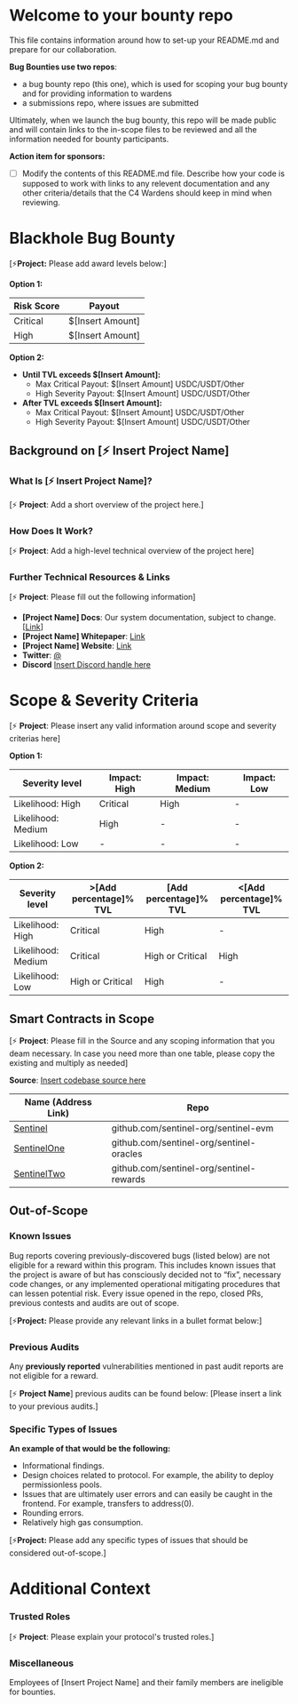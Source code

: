 # Welcome to your bounty repo

This file contains information around how to set-up your README.md and prepare for our collaboration.

**Bug Bounties use two repos**:

- a bug bounty repo (this one), which is used for scoping your bug bounty and for providing information to wardens
- a submissions repo, where issues are submitted

Ultimately, when we launch the bug bounty, this repo will be made public and will contain links to the in-scope files to be reviewed and all the information needed for bounty participants.

**Action item for sponsors:**

- [ ] Modify the contents of this README.md file. Describe how your code is supposed to work with links to any relevent documentation and any other criteria/details that the C4 Wardens should keep in mind when reviewing.

# Blackhole Bug Bounty

[⚡️**Project:** Please add award levels below:]

**Option 1:**

| Risk Score |  Payout |
|------------|---------|
| Critical | $[Insert Amount] |
| High| $[Insert Amount] |


**Option 2:**

- **Until TVL exceeds $[Insert Amount]:**
    - Max Critical Payout: $[Insert Amount] USDC/USDT/Other
    - High Severity Payout: $[Insert Amount] USDC/USDT/Other
- **After TVL exceeds $[Insert Amount]:**
    - Max Critical Payout: $[Insert Amount] USDC/USDT/Other
    - High Severity Payout: $[Insert Amount] USDC/USDT/Other

## Background on [⚡️ Insert Project Name]

### What Is [⚡️ Insert Project Name]?

[⚡️ **Project**: Add a short overview of the project here.]

### How Does It Work?

[⚡️ **Project**: Add a high-level technical overview of the project here]

### Further Technical Resources & Links

[⚡️ **Project**: Please fill out the following information] 

- **[Project Name] Docs**: Our system documentation, subject to change. [[Link]()]
- **[Project Name] Whitepaper**: [Link]()
- **[Project Name] Website**: [Link]()
- **Twitter**: [@]()
- **Discord** [Insert Discord handle here]()

# Scope & Severity Criteria

[⚡️ **Project**: Please insert any valid information around scope and severity criterias here]

**Option 1:**

| Severity level | Impact: High	| Impact: Medium | Impact: Low
|------|-------| -------------- |-------------- |
| Likelihood: High	 | Critical | High | - |
| Likelihood: Medium | High | - | - |
| Likelihood: Low    | - | - | - |

**Option 2:**

| Severity level | >[Add percentage]% TVL	| [Add percentage]% TVL | <[Add percentage]% TVL
|------|-------| -------------- |-------------- |
| Likelihood: High	 | Critical | High | - |
| Likelihood: Medium | Critical | High or Critical | High |
| Likelihood: Low    | High or Critical | High | - |


## Smart Contracts in Scope

[⚡️ **Project**: Please fill in the Source and any scoping information that you deam necessary. In case you need more than one table, please copy the existing and multiply as needed]


**Source**: [Insert codebase source here]()

| Name (Address Link) | Repo |
|------|-------|
| [Sentinel](https://etherscan.io/address/0x1f9840a85d5af5bf1d1762f925bdaddc4201f984) | github.com/sentinel-org/sentinel-evm |
| [SentinelOne](https://etherscan.io/address/0x1f9840a85d5af5bf1d1762f925bdaddc4201f984)| github.com/sentinel-org/sentinel-oracles |
| [SentinelTwo](https://etherscan.io/address/0xc18360217d8f7ab5e7c516566761ea12ce7f9d72) | github.com/sentinel-org/sentinel-rewards | 


## Out-of-Scope

### Known Issues

Bug reports covering previously-discovered bugs (listed below) are not eligible for a reward within this program. This includes known issues that the project is aware of but has consciously decided not to “fix”, necessary code changes, or any implemented operational mitigating procedures that can lessen potential risk. Every issue opened in the repo, closed PRs, previous contests and audits are out of scope.

[⚡️**Project:** Please provide any relevant links in a bullet format below:]


### Previous Audits

Any **previously reported** vulnerabilities mentioned in past audit reports are not eligible for a reward.

[⚡️ **Project Name**] previous audits can be found below: [Please insert a link to your previous audits.]


### Specific Types of Issues

**An example of that would be the following:**

- Informational findings.
- Design choices related to protocol. For example, the ability to deploy permissionless pools.
- Issues that are ultimately user errors and can easily be caught in the frontend. For example, transfers to address(0).
- Rounding errors.
- Relatively high gas consumption.

[⚡️**Project:** Please add any specific types of issues that should be considered out-of-scope.]

# Additional Context

### Trusted Roles

[⚡️ **Project**: Please explain your protocol's trusted roles.]


### Miscellaneous
Employees of [Insert Project Name] and their family members are ineligible for bounties.

